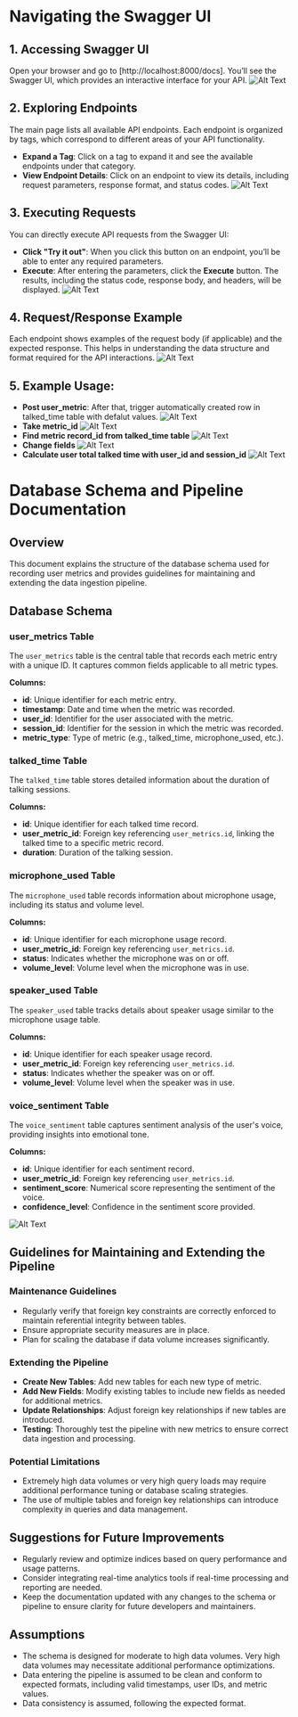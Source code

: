 # Navigating the Swagger UI

## 1. Accessing Swagger UI

Open your browser and go to [http://localhost:8000/docs]. You’ll see the Swagger UI, which provides an interactive interface for your API.
![Alt Text](/backend/url.png)

## 2. Exploring Endpoints

The main page lists all available API endpoints. Each endpoint is organized by tags, which correspond to different areas of your API functionality.

- **Expand a Tag**: Click on a tag to expand it and see the available endpoints under that category.
- **View Endpoint Details**: Click on an endpoint to view its details, including request parameters, response format, and status codes.
![Alt Text](/backend/endpoints.png)


## 3. Executing Requests

You can directly execute API requests from the Swagger UI:

- **Click "Try it out"**: When you click this button on an endpoint, you’ll be able to enter any required parameters.
- **Execute**: After entering the parameters, click the **Execute** button. The results, including the status code, response body, and headers, will be displayed.
![Alt Text](/backend/try_it.png)

## 4. Request/Response Example

Each endpoint shows examples of the request body (if applicable) and the expected response. This helps in understanding the data structure and format required for the API interactions.
![Alt Text](/backend/request_response.png)

## 5. Example Usage:

- **Post user_metric**: After that, trigger automatically created row in talked_time table with defalut values.
  ![Alt Text](/backend/post.png)
- **Take metric_id**
  ![Alt Text](/backend/return_id.png)
- **Find metric record_id from talked_time table**
  ![Alt Text](/backend/finding_record_id.png)
- **Change fields**
  ![Alt Text](/backend/put.png)
- **Calculate user total talked time with user_id and session_id**
![Alt Text](/backend/total.png)

# Database Schema and Pipeline Documentation

## Overview

This document explains the structure of the database schema used for recording user metrics and provides guidelines for maintaining and extending the data ingestion pipeline.

## Database Schema

### user_metrics Table

The `user_metrics` table is the central table that records each metric entry with a unique ID. It captures common fields applicable to all metric types.

**Columns:**
- **id**: Unique identifier for each metric entry.
- **timestamp**: Date and time when the metric was recorded.
- **user_id**: Identifier for the user associated with the metric.
- **session_id**: Identifier for the session in which the metric was recorded.
- **metric_type**: Type of metric (e.g., talked_time, microphone_used, etc.).

### talked_time Table

The `talked_time` table stores detailed information about the duration of talking sessions.

**Columns:**
- **id**: Unique identifier for each talked time record.
- **user_metric_id**: Foreign key referencing `user_metrics.id`, linking the talked time to a specific metric record.
- **duration**: Duration of the talking session.

### microphone_used Table

The `microphone_used` table records information about microphone usage, including its status and volume level.

**Columns:**
- **id**: Unique identifier for each microphone usage record.
- **user_metric_id**: Foreign key referencing `user_metrics.id`.
- **status**: Indicates whether the microphone was on or off.
- **volume_level**: Volume level when the microphone was in use.

### speaker_used Table

The `speaker_used` table tracks details about speaker usage similar to the microphone usage table.

**Columns:**
- **id**: Unique identifier for each speaker usage record.
- **user_metric_id**: Foreign key referencing `user_metrics.id`.
- **status**: Indicates whether the speaker was on or off.
- **volume_level**: Volume level when the speaker was in use.

### voice_sentiment Table

The `voice_sentiment` table captures sentiment analysis of the user's voice, providing insights into emotional tone.

**Columns:**
- **id**: Unique identifier for each sentiment record.
- **user_metric_id**: Foreign key referencing `user_metrics.id`.
- **sentiment_score**: Numerical score representing the sentiment of the voice.
- **confidence_level**: Confidence in the sentiment score provided.

![Alt Text](/backend/schema.png)

## Guidelines for Maintaining and Extending the Pipeline

### Maintenance Guidelines

- Regularly verify that foreign key constraints are correctly enforced to maintain referential integrity between tables.
- Ensure appropriate security measures are in place.
- Plan for scaling the database if data volume increases significantly.

### Extending the Pipeline

- **Create New Tables**: Add new tables for each new type of metric.
- **Add New Fields**: Modify existing tables to include new fields as needed for additional metrics.
- **Update Relationships**: Adjust foreign key relationships if new tables are introduced.
- **Testing**: Thoroughly test the pipeline with new metrics to ensure correct data ingestion and processing.

### Potential Limitations

- Extremely high data volumes or very high query loads may require additional performance tuning or database scaling strategies.
- The use of multiple tables and foreign key relationships can introduce complexity in queries and data management.

## Suggestions for Future Improvements

- Regularly review and optimize indices based on query performance and usage patterns.
- Consider integrating real-time analytics tools if real-time processing and reporting are needed.
- Keep the documentation updated with any changes to the schema or pipeline to ensure clarity for future developers and maintainers.

## Assumptions

- The schema is designed for moderate to high data volumes. Very high data volumes may necessitate additional performance optimizations.
- Data entering the pipeline is assumed to be clean and conform to expected formats, including valid timestamps, user IDs, and metric values.
- Data consistency is assumed, following the expected format.

